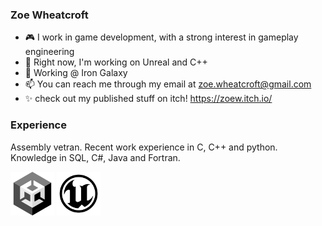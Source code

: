 ### Zoe Wheatcroft

- 🎮 I work in game development, with a strong interest in gameplay engineering
- 🌱 Right now, I'm working on Unreal and C++
- 💬 Working @ Iron Galaxy
- 📫 You can reach me through my email at zoe.wheatcroft@gmail.com  
- ✨ check out my published stuff on itch! https://zoew.itch.io/

### Experience 
Assembly vetran. Recent work experience in C, C++ and python. Knowledge in SQL, C#, Java and Fortran.

<img src = "https://github.com/ZoeWheatcroft/ZoeWheatcroft/blob/main/UnityLogo.png" width = "70" /> <img src = "https://github.com/ZoeWheatcroft/ZoeWheatcroft/blob/main/UnrealLogo.png" width = "70" />
